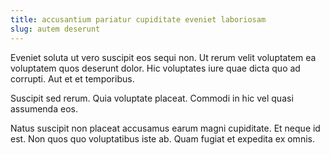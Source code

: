 ```yaml
---
title: accusantium pariatur cupiditate eveniet laboriosam
slug: autem deserunt
---
```


Eveniet soluta ut vero suscipit eos sequi non. Ut rerum velit voluptatem ea voluptatem quos deserunt dolor. Hic voluptates iure quae dicta quo ad corrupti. Aut et et temporibus.

Suscipit sed rerum. Quia voluptate placeat. Commodi in hic vel quasi assumenda eos.

Natus suscipit non placeat accusamus earum magni cupiditate. Et neque id est. Non quos quo voluptatibus iste ab. Quam fugiat et expedita ex omnis.
